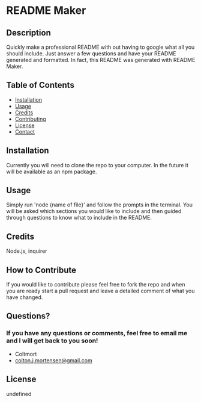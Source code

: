 # README Maker
## Description

Quickly make a professional README with out having to google what all you should include. Just answer a few questions and have your README generated and formatted. In fact, this README was generated with README Maker. 
## Table of Contents
- [Installation](#Installation)
- [Usage](#Usage)
- [Credits](#Credits)
- [Contributing](#Contributing)
- [License](#License)
- [Contact](#Contact)
## Installation

Currently you will need to clone the repo to your computer. In the future it will be available as an npm package.
## Usage

Simply run 'node {name of file}' and follow the prompts in the terminal. You will be asked which sections you would like to include and then guided through questions to know what to include in the README.

## Credits
Node.js, inquirer

## How to Contribute

If you would like to contribute please feel free to fork the repo and when you are ready start a pull request and leave a detailed comment of what you have changed.
## Questions?
### If you have any questions or comments, feel free to email me and I will get back to you soon!

- Coltmort
- colton.j.mortensen@gmail.com
    
## License

undefined
